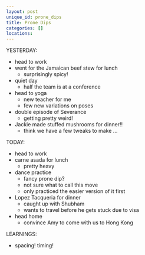 ```yaml
---
layout: post
unique_id: prone_dips
title: Prone Dips
categories: []
locations: 
---
```


YESTERDAY:
* head to work
* went for the Jamaican beef stew for lunch
  * surprisingly spicy!
* quiet day
  * half the team is at a conference
* head to yoga
  * new teacher for me
  * few new variations on poses
* double episode of Severance
  * getting pretty weird!
* Jackie made stuffed mushrooms for dinner!!
  * think we have a few tweaks to make ...

TODAY:
* head to work
* carne asada for lunch
  * pretty heavy
* dance practice
  * fancy prone dip?
  * not sure what to call this move
  * only practiced the easier version of it first
* Lopez Tacqueria for dinner
  * caught up with Shubham
  * wants to travel before he gets stuck due to visa
* head home
  * convince Amy to come with us to Hong Kong

LEARNINGS:
* spacing! timing!
